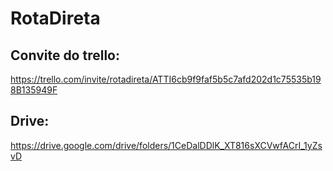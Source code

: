 # RotaDireta 
## Convite do trello:
https://trello.com/invite/rotadireta/ATTI6cb9f9faf5b5c7afd202d1c75535b198B135949F

## Drive:
https://drive.google.com/drive/folders/1CeDalDDlK_XT816sXCVwfACrI_1yZsvD
